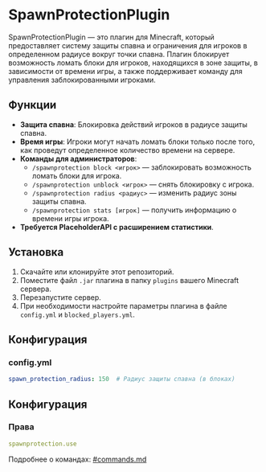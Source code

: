 # SpawnProtectionPlugin

SpawnProtectionPlugin — это плагин для Minecraft, который предоставляет систему защиты спавна и ограничения для игроков в определенном радиусе вокруг точки спавна. Плагин блокирует возможность ломать блоки для игроков, находящихся в зоне защиты, в зависимости от времени игры, а также поддерживает команду для управления заблокированными игроками.

## Функции

- **Защита спавна**: Блокировка действий игроков в радиусе защиты спавна.
- **Время игры**: Игроки могут начать ломать блоки только после того, как проведут определенное количество времени на сервере.
- **Команды для администраторов**:
  - `/spawnprotection block <игрок>` — заблокировать возможность ломать блоки для игрока.
  - `/spawnprotection unblock <игрок>` — снять блокировку с игрока.
  - `/spawnprotection radius <радиус>` — изменить радиус зоны защиты спавна.
  - `/spawnprotection stats [игрок]` — получить информацию о времени игры игрока.
- **Требуется PlaceholderAPI с расширением статистики**.

## Установка

1. Скачайте или клонируйте этот репозиторий.
2. Поместите файл `.jar` плагина в папку `plugins` вашего Minecraft сервера.
3. Перезапустите сервер.
4. При необходимости настройте параметры плагина в файле `config.yml` и `blocked_players.yml`.

## Конфигурация

### config.yml

```yaml
spawn_protection_radius: 150  # Радиус защиты спавна (в блоках)
```

## Конфигурация
### Права
```yaml
spawnprotection.use
```
Подробнее о командах: [#commands.md](https://github.com/TheKilloboy/SpawnProtectionPlugin/blob/main/commands.md)
